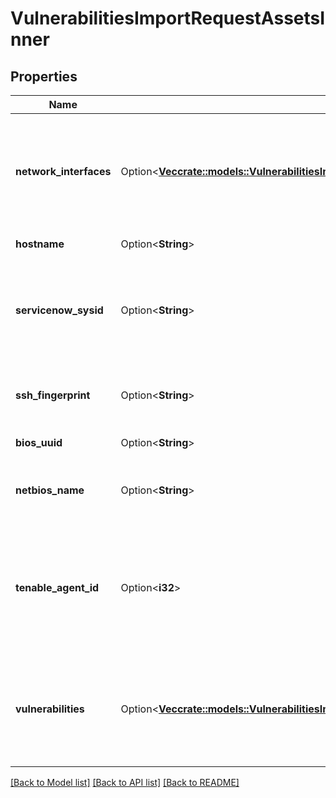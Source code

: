 # VulnerabilitiesImportRequestAssetsInner

## Properties

Name | Type | Description | Notes
------------ | ------------- | ------------- | -------------
**network_interfaces** | Option<[**Vec<crate::models::VulnerabilitiesImportRequestAssetsInnerNetworkInterfacesInner>**](vulnerabilities_import_request_assets_inner_network_interfaces_inner.md)> | A valid network_interface object must contain at least one of the following parameters: `ipv4`, `netbios_name`, `fqdn`. | [optional]
**hostname** | Option<**String**> | The asset's hostname. | [optional]
**servicenow_sysid** | Option<**String**> | The unique record identifier of the asset in ServiceNow. For more information, see the ServiceNow documentation. | [optional]
**ssh_fingerprint** | Option<**String**> | The SSH key fingerprint that the scan has associated with the asset. | [optional]
**bios_uuid** | Option<**String**> | The BIOS UUID of the asset. | [optional]
**netbios_name** | Option<**String**> | The NetBIOS name that the scan has associated with the asset. | [optional]
**tenable_agent_id** | Option<**i32**> | The unique ID of the Nessus agent installed on the asset. This parameter is supported only if the `source` parameter for the request is `security_center`. | [optional]
**vulnerabilities** | Option<[**Vec<crate::models::VulnerabilitiesImportRequestAssetsInnerVulnerabilitiesInner>**](vulnerabilities_import_request_assets_inner_vulnerabilities_inner.md)> | A valid vulnerability object must contain at least one of the following parameters: `tenable_plugin_id` or `cve`. | [optional]

[[Back to Model list]](../README.md#documentation-for-models) [[Back to API list]](../README.md#documentation-for-api-endpoints) [[Back to README]](../README.md)


